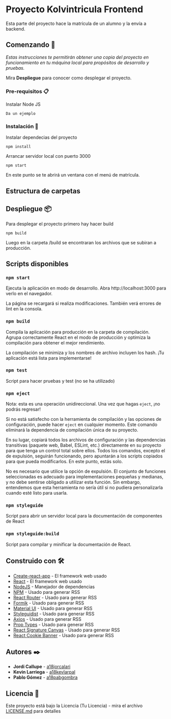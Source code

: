 # Proyecto Kolvintricula Frontend

Esta parte del proyecto hace la matrícula de un alumno y la envía a backend.

## Comenzando 🚀

_Estas instrucciones te permitirán obtener una copia del proyecto en funcionamiento en tu máquina local para propósitos de desarrollo y pruebas._

Mira **Despliegue** para conocer como desplegar el proyecto.

### Pre-requisitos 📋

Instalar Node JS

```
Da un ejemplo
```

### Instalación 🔧

Instalar dependecias del proyecto

```
npm install
```

Arrancar servidor local con puerto 3000

```
npm start
```

En este punto se te abrirá un ventana con el menú de matrícula.

## Estructura de carpetas



## Despliegue 📦

Para desplegar el proyecto primero hay hacer build

```
npm build
```

Luego en la carpeta /build se encontraran los archivos que se subiran a producción.

## Scripts disponibles

### `npm start`

Ejecuta la aplicación en modo de desarrollo.
Abra http://localhost:3000 para verlo en el navegador.

La página se recargará si realiza modificaciones.
También verá errores de lint en la consola.

### `npm build`

Compila la aplicación para producción en la carpeta de compilación.
Agrupa correctamente React en el modo de producción y optimiza la compilación para obtener el mejor rendimiento.

La compilación se minimiza y los nombres de archivo incluyen los hash.
¡Tu aplicación está lista para implementarse!

### `npm test`

Script para hacer pruebas y test (no se ha utilizado)

### `npm eject`

Nota: esta es una operación unidireccional. Una vez que hagas `eject`, ¡no podrás regresar!

Si no está satisfecho con la herramienta de compilación y las opciones de configuración, puede hacer `eject` en cualquier momento. Este comando eliminará la dependencia de compilación única de su proyecto.

En su lugar, copiará todos los archivos de configuración y las dependencias transitivas (paquete web, Babel, ESLint, etc.) directamente en su proyecto para que tenga un control total sobre ellos. Todos los comandos, excepto el de expulsión, seguirán funcionando, pero apuntarán a los scripts copiados para que pueda modificarlos. En este punto, estás solo.

No es necesario que utilice la opción de expulsión. El conjunto de funciones seleccionadas es adecuado para implementaciones pequeñas y medianas, y no debe sentirse obligado a utilizar esta función. Sin embargo, entendemos que esta herramienta no sería útil si no pudiera personalizarla cuando esté listo para usarla.

### `npm styleguide`

Script para abrir un servidor local para la documentación de componentes de React

### `npm styleguide:build`

Script para compilar y minificar la documentación de React.

## Construido con 🛠️

- [Create-react-app](http://www.dropwizard.io/1.0.2/docs/) - El framework web usado
- [React](http://www.dropwizard.io/1.0.2/docs/) - El framework web usado
- [NodeJS](https://maven.apache.org/) - Manejador de dependencias
- [NPM](https://rometools.github.io/rome/) - Usado para generar RSS
- [React Router](https://rometools.github.io/rome/) - Usado para generar RSS
- [Formik](https://rometools.github.io/rome/) - Usado para generar RSS
- [Material UI](https://rometools.github.io/rome/) - Usado para generar RSS
- [Styleguidist](https://rometools.github.io/rome/) - Usado para generar RSS
- [Axios](https://rometools.github.io/rome/) - Usado para generar RSS
- [Prop Types](https://rometools.github.io/rome/) - Usado para generar RSS
- [React Signature Canvas](https://rometools.github.io/rome/) - Usado para generar RSS
- [React Cookie Banner](https://rometools.github.io/rome/) - Usado para generar RSS

## Autores ✒️

- **Jordi Callupe** - [a18jorcalari](https://github.com/a18jorcalari)
- **Kevin Larriega** - [a18kevlarpal](#fulanito-de-tal)
- **Pablo Gómez** - [a18pabgombra](#fulanito-de-tal)

## Licencia 📄

Este proyecto está bajo la Licencia (Tu Licencia) - mira el archivo [LICENSE.md](LICENSE.md) para detalles
